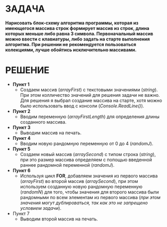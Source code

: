 # **ЗАДАЧА**

**Нарисовать блок-схему алгоритма программы, которая из имеющегося массива строк формирует
массив из строк, длина которых меньше либо равна 3 символа. Первоначальный массив можно ввести с клавиатуры, либо задать на старте выполнения алгоритма. При решении не рекомендуется пользоваться колекциями, лучше обойтись исключительно массивами.**

# **РЕШЕНИЕ**

- **Пункт 1**
    - Создаем массив (_arrayFirst_) с текстовыми значениями (_string_). При этом колличество значений для решения задачи не важно.
    Для решения я выбрал создание массива на старте, хотя можно было использовать ввод с консоли (_Console.ReadLine()_).
- **Пункт 2**
    - Вводим переменную (_arrayFirstLength_) для определения длины созданного массива.
- **Пункт 3**
    - Выводим массив на печать.
- **Пункт 4**
    - Вводим новую рандомную переменную от 0 до 4 (_randomJ_).
- **Пункт 5**
    - Создаем новый массив (_arraySecond_) с типом строка (_string_), при это размер массива определяем с попощью введенной раннее рандомной переменной (_randomJ_).
- **Пункт 6**
    - Используя цикл **FOR**, добавляем значения из первого массива (_arrayFirst_) во второй массив (_arraySecond_), при этом используем созданную новую рандомную переменную (_randomN_) для того, чтобы значения для второго массива были рандомными по всем элементам из первого массива (_при этом значения могут дублироваться, так как это не запрещено условием задачи_).
- Пункт 7
    - Выводим второй массив на печать.


